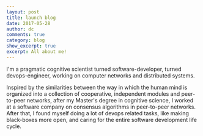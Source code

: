 ```yaml
---
layout: post
title: launch blog
date: 2017-05-28
author: dc
comments: true
category: blog
show_excerpt: true
excerpt: All about me!
---
```


I'm a pragmatic cognitive scientist turned software-developer,
turned devops-engineer, working on computer networks and distributed
systems.

Inspired by the similarities between the way in which the human mind
is organized into a collection of cooperative, independent modules
and peer-to-peer networks, after my Master's degree in cognitive
science, I worked at a software company on consensus algorithms in
peer-to-peer networks. After that, I found myself doing a lot of
devops related tasks, like making black-boxes more open, and caring
for the entire software development life cycle.